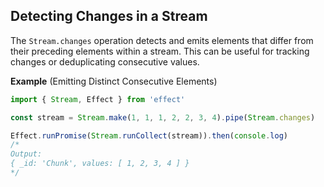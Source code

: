 ## Detecting Changes in a Stream

The `Stream.changes` operation detects and emits elements that differ from their preceding elements within a stream. This can be useful for tracking changes or deduplicating consecutive values.

**Example** (Emitting Distinct Consecutive Elements)

```ts twoslash
import { Stream, Effect } from 'effect'

const stream = Stream.make(1, 1, 1, 2, 2, 3, 4).pipe(Stream.changes)

Effect.runPromise(Stream.runCollect(stream)).then(console.log)
/*
Output:
{ _id: 'Chunk', values: [ 1, 2, 3, 4 ] }
*/
```
